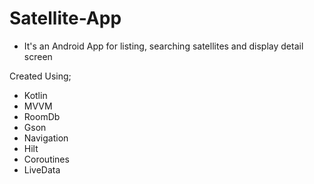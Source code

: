 # Satellite-App
    
- It's an Android App for listing, searching satellites and display detail screen

Created Using;
- Kotlin
- MVVM
- RoomDb
- Gson
- Navigation
- Hilt
- Coroutines
- LiveData
